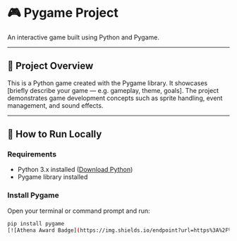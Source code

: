 # 🎮 Pygame Project

An interactive game built using Python and Pygame.

---

## 🎯 Project Overview

This is a Python game created with the Pygame library. It showcases [briefly describe your game — e.g. gameplay, theme, goals]. The project demonstrates game development concepts such as sprite handling, event management, and sound effects.

---

## 🚀 How to Run Locally

### Requirements

- Python 3.x installed ([Download Python](https://www.python.org/downloads/))  
- Pygame library installed

### Install Pygame

Open your terminal or command prompt and run:

```bash
pip install pygame
[![Athena Award Badge](https://img.shields.io/endpoint?url=https%3A%2F%2Faward.athena.hackclub.com%2Fapi%2Fbadge)](https://award.athena.hackclub.com?utm_source=readme)

